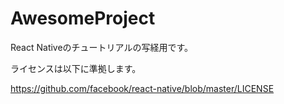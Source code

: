 # AwesomeProject
React Nativeのチュートリアルの写経用です。

ライセンスは以下に準拠します。

https://github.com/facebook/react-native/blob/master/LICENSE
